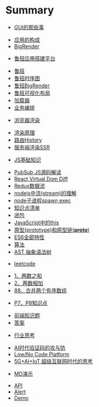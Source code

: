 # Summary
* [GUI的那些事]()
 - [应用的构成](introduction/app.md)
 - [BigRender](introduction/bigrender.md)
 
* [鲁班应用搭建平台]()
 - [鲁班](luban/about.md)
 - [鲁班时序图](luban/timeline.md)
 - [鲁班BigRender](luban/bigrender.md)
 - [鲁班可视化布局](luban/rgl.md)
 - [加载器](luban/loader.md) 
 - [业务编排](luban/event.md) 

* [浏览器渲染]()
 - [渲染原理](browser/render.md) 
 - [路由History](browser/history.md) 
 - [服务端渲染SSR](browser/ssr.md) 

* [JS基础知识]()
 - [PubSub JS源码解读](knowledge/pubsub.md)
 - [React Virtual Dom Diff](knowledge/domdiff.md)
 - [Redux数据流](knowledge/redux.md)
 - [nodejs中流(stream)的理解](knowledge/stream.md)
 - [node子进程spawn,exec](knowledge/child_process.md)
 - [知识点清单](knowledge/list.md)
 - [闭包](knowledge/closure.md)
 - [JavaScript中的this](knowledge/this.md)
 - [原型(prototype)和原型链(__proto__)](knowledge/prototype.md)
 - [ES6全部特性](knowledge/es6.md)
 - [算法](knowledge/algorithm.md)
 - [AST 抽象语法树](knowledge/ast.md)
 
* [leetcode]()
 - [1、两数之和](leetcode/twoSum.md)
 - [2、两数相加](leetcode/addTwoNumbers.md)
 - [88、合并两个有序数组](leetcode/merge.md)

* [P7、P8知识点]()
 - [前端知识题](subject/400.md) 
 - [答案](subject/answer.md) 

* [行业思考]()
 - [AI时代验证码的攻与防](thinking/captcha.md)
 - [Low/No Code Platform](thinking/visualization.md)
 - [5G+AI+IoT 超级互联网时代的思考](thinking/5gaiot.md)

* [MD演示]()
 - [API](demo/methods.md)
 - [Alert](demo/alert.md)
 - [Demo](demo/demo.md)
